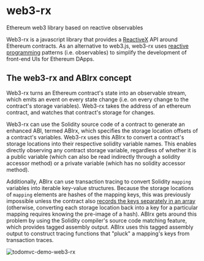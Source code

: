 # web3-rx
Ethereum web3 library based on reactive observables

Web3-rx is a javascript library that provides a [ReactiveX](http://reactivex.io/) API around Ethereum contracts. As an alternative to web3.js, web3-rx uses [reactive programming](https://gist.github.com/staltz/868e7e9bc2a7b8c1f754) patterns (i.e. observables) to simplify the development of front-end UIs for Ethereum DApps.

## The web3-rx and ABIrx concept

Web3-rx turns an Ethereum contract's state into an observable stream, which emits an event on every state change (i.e. on every change to the contract's storage variables). Web3-rx takes the address of an ethereum contract, and watches that contract's storage for changes.

Web3-rx can use the Solidity source code of a contract to generate an enhanced ABI, termed ABIrx, which specifies the storage location offsets of a contract's variables. Web3-rx uses this ABIrx to convert a contract's storage locations into their respective solidity variable names. This enables directly observing any contract storage variable, regardless of whether it is a public variable (which can also be read indirectly through a solidity accessor method) or a private variable (which has no solidity accessor method).

Additionally, ABIrx can use transaction tracing to convert Solidity `mapping` variables into iterable key-value structures. Because the storage locations of `mapping` elements are hashes of the mapping keys, this was previously impossible unless the contract also [records the keys separately in an array](http://ethereum.stackexchange.com/questions/2943/how-to-create-an-iterable-key-value-structure-in-solidity) (otherwise, converting each storage location back into a key for a particular mapping requires knowing the pre-image of a hash). ABIrx gets around this problem by using the Solidity compiler's source code matching feature, which provides tagged assembly output. ABIrx uses this tagged assembly output to construct tracing functions that "pluck" a mapping's keys from transaction traces.

![todomvc-demo-web3-rx](https://cloud.githubusercontent.com/assets/997681/23591968/648bfe82-01c7-11e7-9a70-f0079aabce75.gif)

